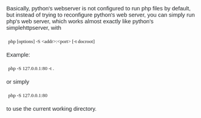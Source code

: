 <p style="margin:0px 0px 1em;padding:0px;border:0px;font-size:15px;clear:both;color:#242729;font-family:Arial, &quot;font-style:normal;font-variant-ligatures:normal;font-variant-caps:normal;font-weight:normal;letter-spacing:normal;orphans:2;text-align:left;text-indent:0px;text-transform:none;white-space:normal;widows:2;word-spacing:0px;-webkit-text-stroke-width:0px;background-color:#FFFFFF;">
	Basically, python's webserver is not configured to run php files by default, but instead of trying to reconfigure python's web server, you can simply run php's web server, which works almost exactly like python's simplehttpserver, with
</p>
<pre style="margin:0px 0px 1em;padding:5px;border:0px;font-size:13px;width:auto;max-height:600px;overflow:auto;font-family:Consolas, Menlo, Monaco, &quot;background-color:#EFF0F1;word-wrap:normal;color:#242729;font-style:normal;font-variant-ligatures:normal;font-variant-caps:normal;font-weight:normal;letter-spacing:normal;orphans:2;text-align:left;text-indent:0px;text-transform:none;widows:2;word-spacing:0px;-webkit-text-stroke-width:0px;"><code style="margin:0px;padding:0px;border:0px;font-size:13px;font-family:Consolas, Menlo, Monaco, &quot;background-color:#EFF0F1;white-space:inherit;">php [options] -S &lt;addr&gt;:&lt;port&gt; [-t docroot] </code></pre>
<p style="margin:0px 0px 1em;padding:0px;border:0px;font-size:15px;clear:both;color:#242729;font-family:Arial, &quot;font-style:normal;font-variant-ligatures:normal;font-variant-caps:normal;font-weight:normal;letter-spacing:normal;orphans:2;text-align:left;text-indent:0px;text-transform:none;white-space:normal;widows:2;word-spacing:0px;-webkit-text-stroke-width:0px;background-color:#FFFFFF;">
	Example:
</p>
<pre style="margin:0px 0px 1em;padding:5px;border:0px;font-size:13px;width:auto;max-height:600px;overflow:auto;font-family:Consolas, Menlo, Monaco, &quot;background-color:#EFF0F1;word-wrap:normal;color:#242729;font-style:normal;font-variant-ligatures:normal;font-variant-caps:normal;font-weight:normal;letter-spacing:normal;orphans:2;text-align:left;text-indent:0px;text-transform:none;widows:2;word-spacing:0px;-webkit-text-stroke-width:0px;"><code style="margin:0px;padding:0px;border:0px;font-size:13px;font-family:Consolas, Menlo, Monaco, &quot;background-color:#EFF0F1;white-space:inherit;">php -S 127.0.0.1:80 -t . </code></pre>
<p style="margin:0px 0px 1em;padding:0px;border:0px;font-size:15px;clear:both;color:#242729;font-family:Arial, &quot;font-style:normal;font-variant-ligatures:normal;font-variant-caps:normal;font-weight:normal;letter-spacing:normal;orphans:2;text-align:left;text-indent:0px;text-transform:none;white-space:normal;widows:2;word-spacing:0px;-webkit-text-stroke-width:0px;background-color:#FFFFFF;">
	or simply
</p>
<pre style="margin:0px 0px 1em;padding:5px;border:0px;font-size:13px;width:auto;max-height:600px;overflow:auto;font-family:Consolas, Menlo, Monaco, &quot;background-color:#EFF0F1;word-wrap:normal;color:#242729;font-style:normal;font-variant-ligatures:normal;font-variant-caps:normal;font-weight:normal;letter-spacing:normal;orphans:2;text-align:left;text-indent:0px;text-transform:none;widows:2;word-spacing:0px;-webkit-text-stroke-width:0px;"><code style="margin:0px;padding:0px;border:0px;font-size:13px;font-family:Consolas, Menlo, Monaco, &quot;background-color:#EFF0F1;white-space:inherit;">php -S 127.0.0.1:80 </code></pre>
<p style="margin:0px 0px 1em;padding:0px;border:0px;font-size:15px;clear:both;color:#242729;font-family:Arial, &quot;font-style:normal;font-variant-ligatures:normal;font-variant-caps:normal;font-weight:normal;letter-spacing:normal;orphans:2;text-align:left;text-indent:0px;text-transform:none;white-space:normal;widows:2;word-spacing:0px;-webkit-text-stroke-width:0px;background-color:#FFFFFF;">
	to use the current working directory.
</p>